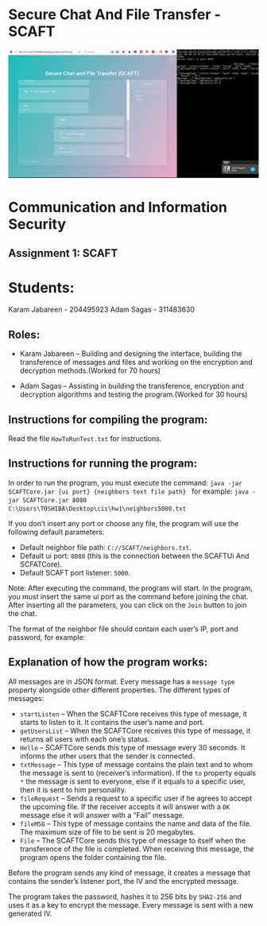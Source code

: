 # Secure Chat And File Transfer - SCAFT
![Secure Chat And File Transfer](/TestSpace/chat.png)
# Communication and Information Security
## Assignment 1: SCAFT

# Students:
 Karam Jabareen - 204495923
 Adam Sagas - 311483630


## Roles:

* Karam Jabareen – Building and designing the interface, building the transference of messages and files and working on the encryption and decryption methods.(Worked for 70 hours)

* Adam Sagas – Assisting in building the transference, encryption and decryption algorithms and testing the program.(Worked for 30 hours)





## Instructions for compiling the program:
Read the file `HowToRunTest.txt` for instructions.

## Instructions for running the program:
In order to run the program, you must execute the command:
`java -jar SCAFTCore.jar {ui port} {neighbors text file path} `
for example:
`java -jar SCAFTCore.jar 8080 C:\Users\TOSHIBA\Desktop\cis\hw1\neighbors5000.txt`

If you don’t insert any port or choose any file, the program will use the following default parameters:
*	Default neighbor file path: `C://SCAFT/neighbors.txt`.
*	Default ui port: `8080` (this is the connection between the SCAFTUi And SCFATCore).
*	Default SCAFT port listener: `5000`.

Note: After executing the command, the program will start. In the program, you must insert the same ui port as the command before joining the chat.
After inserting all the parameters, you can click on the `Join` button to join the chat.
 

The format of the neighbor file should contain each user’s IP, port and password, for example:
 




## Explanation of how the program works:

All messages are in JSON format. Every message has a `message type` property alongside other different properties.
The different types of messages:
*	`startListen` – When the SCAFTCore receives this type of message, it starts to listen to it. It contains the user’s name and port.
*	`getUsersList` – When the SCAFTCore receives this type of message, it returns all users with each one’s status.
*	`Hello` – SCAFTCore sends this type of message every 30 seconds. It informs the other users that the sender is connected.
*	`txtMessage` – This type of message contains the plain text and to whom the message is sent to (receiver’s information). If the `to` property equals `*` the message is sent to everyone, else if it equals to a specific user, then it is sent to him personality.
*	`fileRequest` – Sends a request to a specific user if he agrees to accept the upcoming file. If the receiver accepts it will answer with a `OK` message else it will answer with a “Fail” message.
*	`fileMSG` – This type of message contains the name and data of the file. The maximum size of file to be sent is 20 megabytes.
*	`File` – The SCAFTCore sends this type of message to itself when the transference of the file is completed. When receiving this message, the program opens the folder containing the file.

Before the program sends any kind of message, it creates a message that contains the sender’s listener port, the IV and the encrypted message.

The program takes the password, hashes it to 256 bits by `SHA2-256` and uses it as a key to encrypt the message. Every message is sent with a new generated IV.
